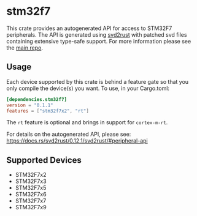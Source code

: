 # stm32f7
This crate provides an autogenerated API for access to STM32F7 peripherals.
The API is generated using [svd2rust] with patched svd files containing
extensive type-safe support. For more information please see the [main repo].

[svd2rust]: https://github.com/japaric/svd2rust
[main repo]: https://github.com/adamgreig/stm32-rs

## Usage
Each device supported by this crate is behind a feature gate so that you only
compile the device(s) you want. To use, in your Cargo.toml:

```toml
[dependencies.stm32f7]
version = "0.1.1"
features = ["stm32f7x2", "rt"]
```

The `rt` feature is optional and brings in support for `cortex-m-rt`.

For details on the autogenerated API, please see:
https://docs.rs/svd2rust/0.12.1/svd2rust/#peripheral-api

## Supported Devices

* STM32F7x2
* STM32F7x3
* STM32F7x5
* STM32F7x6
* STM32F7x7
* STM32F7x9
